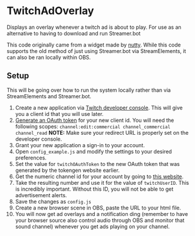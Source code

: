 # TwitchAdOverlay
Displays an overlay whenever a twitch ad is about to play. For use as an alternative to having to download and run Streamer.bot

This code originally came from a widget made by [nutty](https://www.youtube.com/watch?v=e5B7ZNGtkac). While this code supports the old method of just using Streamer.bot via StreamElements, it can also be ran locally within OBS.

## Setup

This will be going over how to run the system locally rather than via StreamElements and Streamer.bot.

1. Create a new application via [Twitch developer console](https://dev.twitch.tv/console). This will give you a client id that you will use later.
2. [Generate an OAuth token](https://twitchapps.com/tokengen/) for your new client id. You will need the following scopes: `channel:edit:commercial channel_commercial channel_read`
  **NOTE:** Make sure your redirect URL is properly set on the developer console.
4. Grant your new application a sign-in to your account.
5. Open `config_example.js` and modify the settings to your desired preferences.
6. Set the value for `twitchOAuthToken` to the new OAuth token that was generated by the tokengen website earlier.
7. Get the numeric channel id for your account by going to [this website](https://streamscharts.com/tools/convert-username).
8. Take the resulting number and use it for the value of `twitchUserID`. This is incredibly important. Without this ID, you will not be able to get advertisement alerts.
9. Save the changes as `config.js`
10. Create a new browser scene in OBS, paste the URL to your html file.
11. You will now get ad overlays and a notification ding (remember to have your browser source also control audio through OBS and monitor that sound channel) whenever you get ads playing on your channel.
